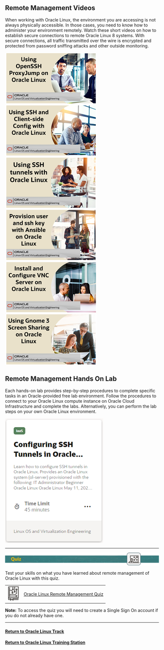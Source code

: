 ## Remote Management Videos
When working with Oracle Linux, the environment you are accessing is not always physically accessible. In those cases, you need to know how to administer your environment remotely. Watch these short videos on how to establish secure connections to remote Oracle Linux 8 systems. With secure connections, all traffic transmitted over the wire is encrypted and protected from password sniffing attacks and other outside monitoring.

[![](../../common/images/proxyjump_300.png)](https://youtu.be/QKZP9FbP3mo)
[![](../../common/images/client_config_300.png)](https://youtu.be/om93ySvpBWE)
[![](../../common/images/tunnels_300.png)](https://youtu.be/NRL_wXqnQeo)
[![](../../common/images/prov_ans_300.png)](https://youtu.be/ij8z9uqRg28)
[![](../../common/images/vnc_server_300.png)](https://youtu.be/Z5vhER7K34E)
[![](../../common/images/gnome_300.png)](https://youtu.be/9mToAwfCZik)

## Remote Management Hands On Lab
Each hands-on lab provides step-by-step procedures to complete specific tasks in an Oracle-provided free lab environment. Follow the procedures to connect to your Oracle Linux compute instance on Oracle Cloud Infrastructure and complete the labs. Alternatively, you can perform the lab steps on your own Oracle Linux environment.

[![](../../common/images/sshtunnels_lab.png)](https://luna.oracle.com/lab/d1dc0830-fe30-48d4-8e5c-d30ad525e36e)

---

![](../../common/images/quiz1.png)
   
  
Test your skills on what you have learned about remote management of Oracle Linux with this quiz.   
 
<table>
    <tr>
    <td><img src="../../common/images/quiz_v2.png" width="40" height="50"></td>
    <td><a href="https://apexapps.oracle.com/pls/apex/f?p=ST_QUIZ:200:0::::P200_QUIZ_KEY:BG99CGZ">Oracle Linux Remote Management Quiz</a></td>
  </tr>
</table>    
<b>Note:</b> To access the quiz you will need to create a Single Sign On account if you do not already have one.

---
#### [Return to Oracle Linux Track](../ol.md)

#### [Return to Oracle Linux Training Station](../../README.md)
